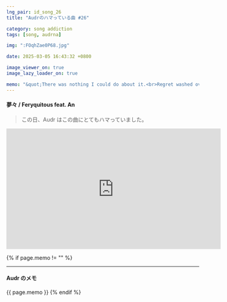 ```yaml
---
lng_pair: id_song_26
title: "Audrのハマっている曲 #26"

category: song addiction
tags: [song, audrna]

img: ":FOqhZae0P68.jpg"

date: 2025-03-05 16:43:32 +0800

image_viewer_on: true
image_lazy_loader_on: true

memo: "&quot;There was nothing I could do about it.<br>Regret washed over me in waves, burying my feet in the sand.<br>Sharp, glowing eyes stared at me.<br>I wish those wings would take me to an ideal world.&quot;"
---
```


<!-- outline-start -->

#### 夢々 / Feryquitous feat. An

<!-- outline-end -->

> この日、Audr はこの曲にとてもハマっていました。

<iframe
  width="560"
  height="315"
  src="https://www.youtube.com/embed/FOqhZae0P68"
  title="YouTube video player"
  frameborder="0"
  allow="accelerometer; clipboard-write; encrypted-media; gyroscope; picture-in-picture; web-share"
  referrerpolicy="strict-origin-when-cross-origin"
  allowfullscreen
  data-align="center"
></iframe>

{% if page.memo != "" %}

<hr>

#### Audr のメモ

{{ page.memo }}
{% endif %}

